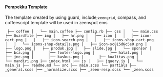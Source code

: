 #### Pempekku Template

The template created by using guard, include;`zeengrid`, compass, and coffeescript
template will be used in zeenspot ems 

`
├── coffee
│   └── main.coffee
├── config.rb
├── css
│   └── main.css
├── Guardfile
├── img
│   ├── hr.png
│   ├── icon
│   │   ├── icon-cart.png
│   │   ├── icon-search.png
│   │   ├── icons-shop-cart.png
│   │   └── icons-shop-details.png
│   ├── icon-sc815d6c5e0.png
│   ├── logo.png
│   ├── produk.jpg
│   ├── slide.jpg
│   └── sponsor
│       ├── bca.png
│       ├── footer-logo.png
│       ├── halal.png
│       ├── jne.png
│       ├── kaskus.png
│       ├── kualitas.png
│       └── mandiri.png
├── index.html
├── js
│   ├── jquery.js
│   └── main.js
├── readme.md
└── src
    ├── main.scss
    └── partials
        ├── _general.scss
        ├── _normalize.scss
        ├── _zeen-resp.scss
        └── _zeen.scss`
